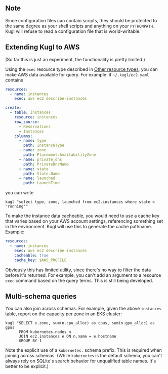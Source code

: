 ## Note

Since configuration files can contain scripts, they should be protected to the same degree as your shell scripts 
and anything on your `PYTHONPATH.`  Kugl will refuse to read a configuration file that is world-writable.

## Extending Kugl to AWS

(So far this is just an experiment, the functionality is pretty limited.)

Using the `exec` resource type described in [Other resource types](./docs-tmp/resources.md), you can
make AWS data available for query.  For example: if `~/.kugl/ec2.yaml` contains

```yaml
resources:
  - name: instances
    exec: aws ec2 describe-instances

create:
  - table: instances
    resource: instances
    row_source:
      - Reservations
      - Instances
    columns:
      - name: type
        path: InstanceType
      - name: zone
        path: Placement.AvailabilityZone
      - name: private_dns
        path: PrivateDnsName
      - name: state
        path: State.Name
      - name: launched
        path: LaunchTime
```

you can write

```shell
kugl "select type, zone, launched from ec2.instances where state = 'running'"
```

To make the instance data cacheable, you would need to use a cache key that varies based on your
AWS account settings, referencing something set in the environment.  Kugl will use this to generate
the cache pathname.  Example:

```yaml
resources:
  - name: instances
    exec: aws ec2 describe-instances
    cacheable: true
    cache_key: $AWS_PROFILE
```

Obviously this has limited utility, since there's no way to filter the data before it's returned.
For example, you can't add an argument to a resource `exec` command based on the query terms.
This is still being developed.

## Multi-schema queries

You can also join across schemas.  For example, given the above `instances` table, report on the
capacity per zone in an EKS cluster:

```shell
kugl "SELECT e.zone, sum(n.cpu_alloc) as cpus, sum(n.gpu_alloc) as gpus
      FROM kubernetes.nodes n
      JOIN ec2.instances e ON n.name = e.hostname
      GROUP BY 1
```

Note the explicit use of a `kubernetes.` schema prefix.  This is required when joining across schemas.
(While `kubernetes` is the default schema, you can't always rely on SQLite's search behavior for
unqualified table names.  It's better to be explicit.)